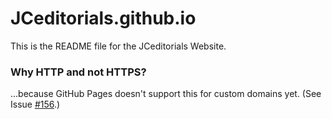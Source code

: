 # JCeditorials.github.io

This is the README file for the JCeditorials Website.

### Why HTTP and not HTTPS?

...because GitHub Pages doesn't support this for custom domains yet.  (See Issue [#156](https://github.com/isaacs/github/issues/156).)
